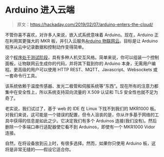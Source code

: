 # Arduino 进入云端

> 原文：<https://hackaday.com/2019/02/07/arduino-enters-the-cloud/>

不管你喜不喜欢，对许多人来说，嵌入式系统意味着 Arduino。现在，Arduino 正在利用其更强大的 MKR 板，并引入云服务[Arduino 物联网云](https://blog.arduino.cc/2019/02/06/announcing-the-arduino-iot-cloud-public-beta/)。目标是让 Arduino 程序从云中记录数据和控制动作变得简单。

这个[程序处于测试阶段](https://create.arduino.cc/iot/)，具有多种人机交互风格。简单来说，你可以组装一个控制面板，让物联网云生成你的代码，并将其下载到你的 Arduino 本身，无需用户编程。更高级的用户可以使用 HTTP REST、MQTT、Javascript、Websockets 或一套命令行工具。

该系统依赖于温度传感器、发光二极管和伺服系统等“东西”。现在所有的注意力都集中在安全性上，所以系统支持双向流量的 X.509 认证和 TLS 安全性也就不足为奇了。

老实说，我们试过了，基于 web 的 IDE 在 Linux 下找不到我们的 MKR1000 板。对我们来说，这可能是一个错误的配置，但令人沮丧的是，你从许多基于网络的工具中获得的信息是如此之少。它决定我们有多个 Arduinos 连接(我们没有)。然后删除一个多端口串行适配器使它看不到 Arduinos，即使有一个 MKR1000 Vidor 连接。

自然，在将设备放到云上时，有很多选择。然而，如果你只使用 Arduino 板，这将是非常无缝的——假设它适合你。